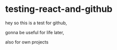 # testing-react-and-github


hey so this is a test for github,

gonna be useful for life later,

also for own projects
